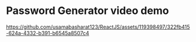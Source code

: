 # Password Generator video demo 

https://github.com/usamabasharat123/ReactJS/assets/119398497/322fb415-624a-4332-b391-b6545a8507c4

